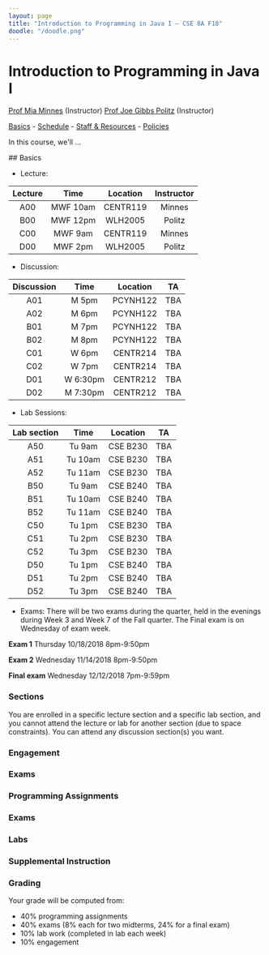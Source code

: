 ```yaml
---
layout: page
title: "Introduction to Programming in Java I – CSE 8A F18"
doodle: "/doodle.png"
---
```


# Introduction to Programming in Java I

<p>
<a href="http://cseweb.ucsd.edu/~minnes/index.html">Prof Mia Minnes</a> (Instructor)
<a href="https://jpolitz.github.io">Prof Joe Gibbs Politz</a> (Instructor)
</p>

<p>
<a href="#basics">Basics</a> -
<a href="#schedule">Schedule</a> -
<a href="#staff">Staff &amp; Resources</a> -
<a href="#policies">Policies</a>
</p>

In this course, we'll ...

<a id="basics">
## Basics

- Lecture: 

| Lecture | Time     | Location | Instructor |
| :-----: |:--------:| :-------:| :--------: |
| A00     | MWF 10am | CENTR119 | Minnes     |
| B00     | MWF 12pm | WLH2005  | Politz     |
| C00     | MWF 9am  | CENTR119 | Minnes     |
| D00     | MWF 2pm  | WLH2005  | Politz     |

- Discussion: 

| Discussion| Time     | Location | TA |
| :-------: |:--------:| :-------:| :--------: |
| A01       | M 5pm    | PCYNH122 | TBA     |
| A02       | M 6pm    | PCYNH122 | TBA     |
| B01       | M 7pm    | PCYNH122 | TBA     |
| B02       | M 8pm    | PCYNH122 | TBA     |
| C01       | W 6pm    | CENTR214 | TBA     |
| C02       | W 7pm    | CENTR214 | TBA     |
| D01       | W 6:30pm | CENTR212 | TBA     |
| D02       | M 7:30pm | CENTR212 | TBA     |


- Lab Sessions: 

| Lab section | Time     | Location | TA |
| :---------: |:--------:| :-------:| :--------: |
| A50       | Tu 9am  | CSE B230 | TBA     |
| A51       | Tu 10am | CSE B230 | TBA     |
| A52       | Tu 11am | CSE B230 | TBA     |
| B50       | Tu 9am  | CSE B240 | TBA     |
| B51       | Tu 10am | CSE B240 | TBA     |
| B52       | Tu 11am | CSE B240 | TBA     |
| C50       | Tu 1pm | CSE B230 | TBA     |
| C51       | Tu 2pm | CSE B230 | TBA     |
| C52       | Tu 3pm | CSE B230 | TBA     |
| D50       | Tu 1pm | CSE B240 | TBA     |
| D51       | Tu 2pm | CSE B240 | TBA     |
| D52       | Tu 3pm | CSE B240 | TBA     |

- Exams: There will be two exams during the quarter, held in the evenings during Week 3 and Week 7 of the Fall quarter.  The Final exam is on Wednesday of exam week.

**Exam 1** Thursday 10/18/2018	8pm-9:50pm

**Exam 2** Wednesday 11/14/2018	8pm-9:50pm

**Final exam** Wednesday 12/12/2018	7pm-9:59pm

<a id="schedule">


<a id="staff">

<a id="grading">

<a id="policies">

<h3>Sections</h3>

You are enrolled in a specific lecture section and a specific lab section, and
you cannot attend the lecture or lab for another section (due to space
constraints). You can attend any discussion section(s) you want.

<h3 id="engage">Engagement</h3>

<h3 id="exams">Exams</h3>

<h3 id="pas">Programming Assignments</h3>

<h3 id="exams">Exams</h3>

<h3 id="lab">Labs</h3>

<h3 id="si">Supplemental Instruction</h3>


<h3>Grading</h3>

Your grade will be computed from:

<ul>
  <li>40% programming assignments</li>
  <li>40% exams (8% each for two midterms, 24% for a final exam)</li>
  <li>10% lab work (completed in lab each week)</li>
  <li>10% engagement</li>
</ul>


